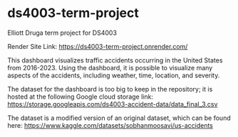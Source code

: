 # ds4003-term-project
Elliott Druga term project for DS4003

Render Site Link:
https://ds4003-term-project.onrender.com/

This dashboard visualizes traffic accidents occurring in the United States from 2016-2023. Using the dashboard, it is possible to visualize many aspects of the accidents, including weather, time, location, and severity.

The dataset for the dashboard is too big to keep in the repository; it is hosted at the following Google cloud storage link:
https://storage.googleapis.com/ds4003-accident-data/data_final_3.csv

The dataset is a modified version of an original dataset, which can be found here:
https://www.kaggle.com/datasets/sobhanmoosavi/us-accidents
